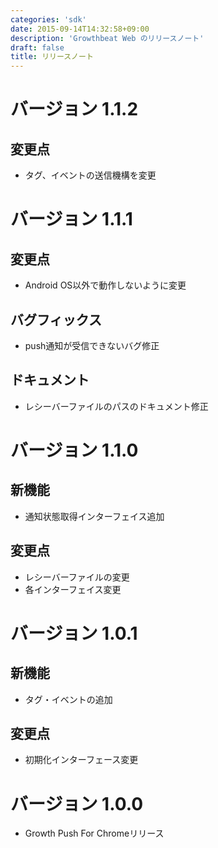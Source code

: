 ```yaml
---
categories: 'sdk'
date: 2015-09-14T14:32:58+09:00
description: 'Growthbeat Web のリリースノート'
draft: false
title: リリースノート
---
```


# バージョン 1.1.2

## 変更点

- タグ、イベントの送信機構を変更

# バージョン 1.1.1

## 変更点

- Android OS以外で動作しないように変更

## バグフィックス

- push通知が受信できないバグ修正

## ドキュメント

- レシーバーファイルのパスのドキュメント修正

# バージョン 1.1.0

## 新機能

- 通知状態取得インターフェイス追加

## 変更点

- レシーバーファイルの変更
- 各インターフェイス変更

# バージョン 1.0.1

## 新機能

- タグ・イベントの追加

## 変更点

- 初期化インターフェース変更

# バージョン 1.0.0

- Growth Push For Chromeリリース
